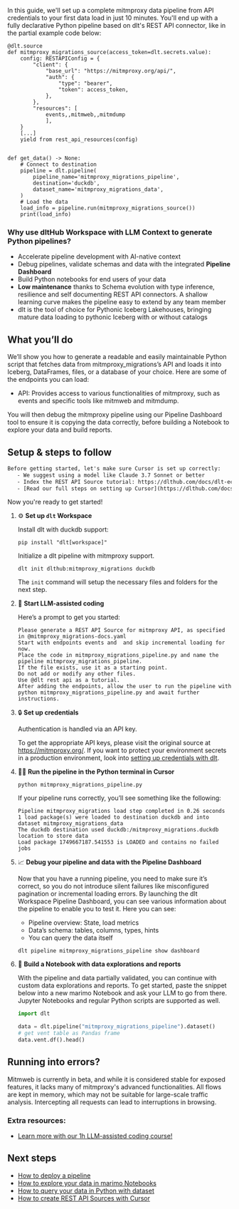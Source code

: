 In this guide, we'll set up a complete mitmproxy data pipeline from API credentials to your first data load in just 10 minutes. You'll end up with a fully declarative Python pipeline based on dlt's REST API connector, like in the partial example code below:

```python-outcome
@dlt.source
def mitmproxy_migrations_source(access_token=dlt.secrets.value):
    config: RESTAPIConfig = {
        "client": {
            "base_url": "https://mitmproxy.org/api/",
            "auth": {
                "type": "bearer",
                "token": access_token,
            },
        },
        "resources": [
            events,,mitmweb,,mitmdump
            ],
    }
    [...]
    yield from rest_api_resources(config)


def get_data() -> None:
    # Connect to destination
    pipeline = dlt.pipeline(
        pipeline_name='mitmproxy_migrations_pipeline',
        destination='duckdb',
        dataset_name='mitmproxy_migrations_data', 
    )
    # Load the data
    load_info = pipeline.run(mitmproxy_migrations_source())
    print(load_info) 
```

### Why use dltHub Workspace with LLM Context to generate Python pipelines?

- Accelerate pipeline development with AI-native context
- Debug pipelines, validate schemas and data with the integrated **Pipeline Dashboard**
- Build Python notebooks for end users of your data
- **Low maintenance** thanks to Schema evolution with type inference, resilience and self documenting REST API connectors. A shallow learning curve makes the pipeline easy to extend by any team member
- dlt is the tool of choice for Pythonic Iceberg Lakehouses, bringing mature data loading to pythonic Iceberg with or without catalogs

## What you’ll do

We’ll show you how to generate a readable and easily maintainable Python script that fetches data from mitmproxy_migrations’s API and loads it into Iceberg, DataFrames, files, or a database of your choice. Here are some of the endpoints you can load:

- API: Provides access to various functionalities of mitmproxy, such as events and specific tools like mitmweb and mitmdump.

You will then debug the mitmproxy pipeline using our Pipeline Dashboard tool to ensure it is copying the data correctly, before building a Notebook to explore your data and build reports.

## Setup & steps to follow

```default
Before getting started, let's make sure Cursor is set up correctly:
   - We suggest using a model like Claude 3.7 Sonnet or better
   - Index the REST API Source tutorial: https://dlthub.com/docs/dlt-ecosystem/verified-sources/rest_api/ and add it to context as **@dlt rest api**
   - [Read our full steps on setting up Cursor](https://dlthub.com/docs/dlt-ecosystem/llm-tooling/cursor-restapi#23-configuring-cursor-with-documentation)
```

Now you're ready to get started!

1. ⚙️ **Set up `dlt` Workspace**
    
    Install dlt with duckdb support:
    ```shell
    pip install "dlt[workspace]"
    ```

    Initialize a dlt pipeline with mitmproxy support.
    ```shell
    dlt init dlthub:mitmproxy_migrations duckdb
    ```

    The `init` command will setup the necessary files and folders for the next step.
    
2. 🤠 **Start LLM-assisted coding**
    
    Here’s a prompt to get you started:
    
    ```prompt
    Please generate a REST API Source for mitmproxy API, as specified in @mitmproxy_migrations-docs.yaml 
    Start with endpoints events and  and skip incremental loading for now. 
    Place the code in mitmproxy_migrations_pipeline.py and name the pipeline mitmproxy_migrations_pipeline. 
    If the file exists, use it as a starting point. 
    Do not add or modify any other files. 
    Use @dlt rest api as a tutorial. 
    After adding the endpoints, allow the user to run the pipeline with python mitmproxy_migrations_pipeline.py and await further instructions.
    ```

    
3. 🔒 **Set up credentials** 
    
    Authentication is handled via an API key.
    
    To get the appropriate API keys, please visit the original source at https://mitmproxy.org/.
    If you want to protect your environment secrets in a production environment, look into [setting up credentials with dlt](https://dlthub.com/docs/walkthroughs/add_credentials).
    
4. 🏃‍♀️ **Run the pipeline in the Python terminal in Cursor**
    
    ```shell
    python mitmproxy_migrations_pipeline.py
    ```
    
    If your pipeline runs correctly, you’ll see something like the following:
    
    ```shell
    Pipeline mitmproxy_migrations load step completed in 0.26 seconds
    1 load package(s) were loaded to destination duckdb and into dataset mitmproxy_migrations_data
    The duckdb destination used duckdb:/mitmproxy_migrations.duckdb location to store data
    Load package 1749667187.541553 is LOADED and contains no failed jobs
    ```
    
5. 📈 **Debug your pipeline and data with the Pipeline Dashboard**

    Now that you have a running pipeline, you need to make sure it’s correct, so you do not introduce silent failures like misconfigured pagination or incremental loading errors. By launching the dlt Workspace Pipeline Dashboard, you can see various information about the pipeline to enable you to test it. Here you can see:
    - Pipeline overview: State, load metrics
    - Data’s schema: tables, columns, types, hints
    - You can query the data itself
    
    ```shell
    dlt pipeline mitmproxy_migrations_pipeline show dashboard
    ```
    
6. 🐍 **Build a Notebook with data explorations and reports**

    With the pipeline and data partially validated, you can continue with custom data explorations and reports. To get started, paste the snippet below into a new marimo Notebook and ask your LLM to go from there. Jupyter Notebooks and regular Python scripts are supported as well.

    
    ```python
    import dlt

   data = dlt.pipeline("mitmproxy_migrations_pipeline").dataset()
   # get vent table as Pandas frame
   data.vent.df().head()
    ```

## Running into errors?

Mitmweb is currently in beta, and while it is considered stable for exposed features, it lacks many of mitmproxy's advanced functionalities. All flows are kept in memory, which may not be suitable for large-scale traffic analysis. Intercepting all requests can lead to interruptions in browsing.

### Extra resources:

- [Learn more with our 1h LLM-assisted coding course!](https://www.youtube.com/watch?v=GGid70rnJuM)

## Next steps

- [How to deploy a pipeline](https://dlthub.com/docs/walkthroughs/deploy-a-pipeline)
- [How to explore your data in marimo Notebooks](https://dlthub.com/docs/general-usage/dataset-access/marimo)
- [How to query your data in Python with dataset](https://dlthub.com/docs/general-usage/dataset-access/dataset)
- [How to create REST API Sources with Cursor](https://dlthub.com/docs/dlt-ecosystem/llm-tooling/cursor-restapi)
